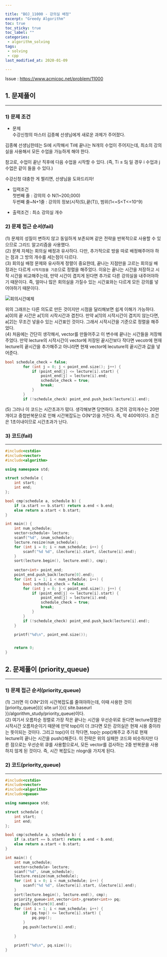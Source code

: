 ```yaml
---

title: "BOJ_11000 - 강의실 배정"  
excerpt: "Greedy Algorithm"  
toc: true  
toc_sticky: true  
toc_label: ""  
categories:  
 - algorithm_solving  
tags:  
 - solving  
 - cpp  
last_modified_at: 2020-01-09

---
```


Issue : <https://www.acmicpc.net/problem/11000>

## 1. 문제풀이  

- - -

### 1) 문제 조건

- 문제  
수강신청의 마스터 김종혜 선생님에게 새로운 과제가 주어졌다.  

김종혜 선생님한테는 Si에 시작해서 Ti에 끝나는 N개의 수업이 주어지는데, 최소의 강의실을 사용해서 모든 수업을 가능하게 해야 한다.  

참고로, 수업이 끝난 직후에 다음 수업을 시작할 수 있다. (즉, Ti ≤ Sj 일 경우 i 수업과 j 수업은 같이 들을 수 있다.)  

수강신청 대충한 게 찔리면, 선생님을 도와드리자!  

- 입력조건  
첫번째 줄 : 강의의 수 N(1~200,000)  
두번째 줄~N+1줄 : 강의의 정보(시작(S),끝(T)), 범위(1<=S<T<=10^9)  

- 출력조건 : 최소 강의실 개수  

### 2) 문제 접근 순서(fail)

(1) 문제의 성질이 변하지 않고 동일하게 보존되며 같은 전략을 반복적으로 사용할 수 있으므로 그리드 알고리즘을 사용했다.  
(2) 문제 자체는 회의실 배정과 유사하다. 다만, 추가적으로 방을 따로 배정해주어야 하는 점과 그 방의 개수를 세는점이 다르다.  
(3) 회의실 배정 문제와 유사하게 정렬이 중요한데, 끝나는 지점만을 고르는 회의실 배정과는 다르게 `시작지점을 기준`으로 정렬을 해주었다. 이유는 끝나는 시간을 저장하고 시작 시간을 비교해주는데, 만약 시간이 겹치게 된다면 추가로 다른 강의실을 내주어야하기 때문이다. 즉, 얼마나 많은 회의실을 가질수 있는 시간표와는 다르게 모든 강의를 넣어야하기 때문이다.  

![회의시간예제](https://user-images.githubusercontent.com/42687768/71980251-f2358900-3262-11ea-8606-b0c6abde6eb3.JPG)

위의 그래프는 다른 의도로 만든 것이지만 시점을 달리해보면 쉽게 이해가 가능하다. a[0]의 끝 시간은 a[1]의 시작시간과 겹친다. 만약 a[1]의 시작시간이 겹치지 않는다면, a[2]는 무조건 넣을수 있는 시간표인 것이다. 그래서 시작시간을 기준으로 정렬을 해주었다.  
(4) 처음에는 간단히 생각해서, vector를 만들어주고 이 변수에 끝나는 시간들을 저장해 주었다. 만약 lecture의 시작시간이 vector에 저장된 끝시간보다 작다면 vecotr에 현재 lecture의 끝시간을 추가해주고 아니라면 현재 vector에 lecuture의 끝시간과 값을 넣어준다.  

```cpp
bool schedule_check = false;
		for (int j = 0; j < point_end.size(); j++) {
			if (point_end[j] <= lecture[i].start) {
				point_end[j] = lecture[i].end;
				schedule_check = true;
				break;
			}
		}
		if (!schedule_check) point_end.push_back(lecture[i].end);
```

(5) 그러나 이 코드는 시간초과가 떴다. 생각해보면 당연하다. 조건의 강의개수는 20만개이고 중첩반복문으로 인해 시간복잡도는 O(N^2)을 가진다. 즉, 약 400억이다. 조건은 1초이내이므로 시간초과가 난다.  

### 3) 코드(fail)

- - -

```cpp
#include<cstdio>
#include<vector>
#include<algorithm>

using namespace std;

struct schedule {
	int start;
	int end;
};

bool cmp(schedule a, schedule b) {
	if (a.start == b.start) return a.end < b.end;
	else return a.start < b.start;
}

int main() {
	int num_schedule;
	vector<schedule> lecture;
	scanf("%d", &num_schedule);
	lecture.resize(num_schedule);
	for (int i = 0; i < num_schedule; i++) {
		scanf("%d %d", &lecture[i].start, &lecture[i].end);
	}
	sort(lecture.begin(), lecture.end(), cmp);
	
	vector<int> point_end;
	point_end.push_back(lecture[0].end);
	for (int i = 1; i < num_schedule; i++) {
		bool schedule_check = false;
		for (int j = 0; j < point_end.size(); j++) {
			if (point_end[j] <= lecture[i].start) {
				point_end[j] = lecture[i].end;
				schedule_check = true;
				break;
			}
		}
		if (!schedule_check) point_end.push_back(lecture[i].end);
	}

	printf("%d\n", point_end.size());


	return 0;
}
```  

## 2. 문제풀이 (priority_queue)

- - -  

### 1) 문제 접근 순서(priority_queue)

(1) 그러면 이 O(N^2)의 시간복잡도를 줄여야하는데, 이때 사용한 것이 [priority_queue]({{ site.url }}{{ site.baseurl }}/algorithm_study/priority_queue)이다.  
(2) 여기서 오름차순 정렬로 가장 작은 끝나는 시간을 우선순위로 둔다면 lecture정렬은 시작시간 오름차순이기 때문에 만약 top()이 더 크다면 모든 강의실은 현재 시용 중이라는 뜻이되는 것이다. 그리고 top()이 더 작다면, top는 pop()해주고 추가로 현재 lecture의 끝나는 시간을 push()해준다. 이 전략은 위의 실패한 코드와 비슷하지만 다른 점으로는 우선순위 큐를 사용함으로서, 모든 vector를 검사하는 2중 반복문을 사용하지 않게 된 것이다. 즉, 시간 복잡도는 nlogn을 가지게 된다.  

### 2) 코드(priority_queue)

- - -

```cpp  
#include<cstdio>
#include<vector>
#include<algorithm>
#include<queue>

using namespace std;

struct schedule {
	int start;
	int end;
};

bool cmp(schedule a, schedule b) {
	if (a.start == b.start) return a.end < b.end;
	else return a.start < b.start;
}

int main() {
	int num_schedule;
	vector<schedule> lecture;
	scanf("%d", &num_schedule);
	lecture.resize(num_schedule);
	for (int i = 0; i < num_schedule; i++) {
		scanf("%d %d", &lecture[i].start, &lecture[i].end);
	}
	sort(lecture.begin(), lecture.end(), cmp);
	priority_queue<int,vector<int>,greater<int>> pq;
	pq.push(lecture[0].end);
	for (int i = 1; i < num_schedule; i++) {
		if (pq.top() <= lecture[i].start) {
			pq.pop();
		}
		pq.push(lecture[i].end);
		
	}

	printf("%d\n", pq.size());
}
```